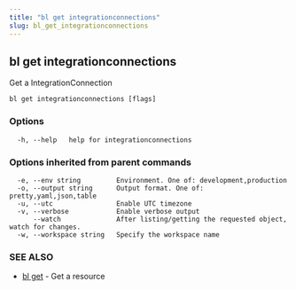```yaml
---
title: "bl get integrationconnections"
slug: bl_get_integrationconnections
---
```

## bl get integrationconnections

Get a IntegrationConnection

```
bl get integrationconnections [flags]
```

### Options

```
  -h, --help   help for integrationconnections
```

### Options inherited from parent commands

```
  -e, --env string         Environment. One of: development,production
  -o, --output string      Output format. One of: pretty,yaml,json,table
  -u, --utc                Enable UTC timezone
  -v, --verbose            Enable verbose output
      --watch              After listing/getting the requested object, watch for changes.
  -w, --workspace string   Specify the workspace name
```

### SEE ALSO

* [bl get](bl_get.md)	 - Get a resource

